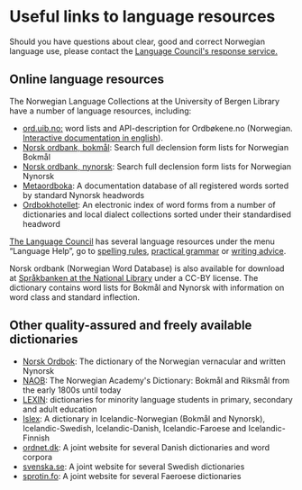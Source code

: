 # Useful links to language resources
Should you have questions about clear, good and correct Norwegian language use, please contact the [Language Council's response service.](mailto:sporsmal@sprakradet.no)

## Online language resources

The Norwegian Language Collections at the University of Bergen Library have a number of language resources, including:

*   [ord.uib.no:](https://ord.uib.no/) word lists and API-description for Ordbøkene.no (Norwegian. [Interactive documentation in english](https://ordbokene.no/api/swagger-ui.html)).
*   [Norsk ordbank, bokmål](http://inger.uib.no/perl/search/search.cgi?appid=72&tabid=1106): Search full declension form lists for Norwegian Bokmål
*   [Norsk ordbank, nynorsk](http://inger.uib.no/perl/search/search.cgi?appid=73&tabid=1116): Search full declension form lists for Norwegian Nynorsk
*   [Metaordboka](http://inger.uib.no/perl/search/search.cgi?appid=7&tabid=571): A documentation database of all registered words sorted by standard Nynorsk headwords
*   [Ordbokhotellet](http://inger.uib.no/perl/search/search.cgi?appid=118&tabid=1777): An electronic index of word forms from a number of dictionaries and local dialect collections sorted under their standardised headword

[The Language Council](http://www.sprakradet.no/) has several language resources under the menu “Language Help”, go to [spelling rules](http://www.sprakradet.no/sprakhjelp/Skriveregler/), [practical grammar](http://www.sprakradet.no/sprakhjelp/Praktisk-grammatikk/) or [writing advice](http://www.sprakradet.no/sprakhjelp/Skriverad/).

Norsk ordbank (Norwegian Word Database) is also available for download at [Språkbanken at the National Library](https://www.nb.no/sprakbanken/ressurskatalog/?_search=ordbank) under a CC-BY license. The dictionary contains word lists for Bokmål and Nynorsk with information on word class and standard inflection.

## Other quality-assured and freely available dictionaries

*   [Norsk Ordbok](https://alfa.norsk-ordbok.no): The dictionary of the Norwegian vernacular and written Nynorsk
*   [NAOB](https://naob.no/): The Norwegian Academy's Dictionary: Bokmål and Riksmål from the early 1800s until today
*   [LEXIN](http://lexin.udir.no/): dictionaries for minority language students in primary, secondary and adult education
*   [Islex](https://islex.arnastofnun.is/no/): A dictionary in Icelandic-Norwegian (Bokmål and Nynorsk), Icelandic-Swedish, Icelandic-Danish, Icelandic-Faroese and Icelandic-Finnish
*   [ordnet.dk](http://ordnet.dk/): A joint website for several Danish dictionaries and word corpora
*   [svenska.se](https://svenska.se/): A joint website for several Swedish dictionaries
*   [sprotin.fo](https://sprotin.fo/): A joint website for several Faeroese dictionaries
